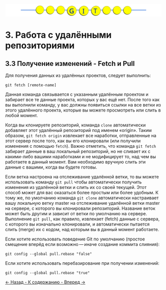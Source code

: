 ![Gitmanul_logo](/G_logo_2.svg)
# 3. Работа с удалёнными репозиториями

## 3.3 Получение изменений - Fetch и Pull

Для получения данных из удалённых проектов, следует выполнить:

    git fetch [remote-name]

Данная команда связывается с указанным удалённым проектом и забирает все те данные проекта, которых у вас ещё нет. После того как вы выполнили команду, у вас должны появиться ссылки на все ветки из этого удалённого проекта, которые вы можете просмотреть или слить в любой момент.

Когда вы клонируете репозиторий, команда <code>clone</code> автоматически добавляет этот удалённый репозиторий под именем «origin». Таким образом, <code>git fetch origin</code> извлекает все наработки, отправленные на этот сервер после того, как вы его клонировали (или получили изменения с помощью <code>fetch</code>). Важно отметить, что команда <code>git fetch</code> забирает данные в ваш локальный репозиторий, но не сливает их с какими-либо вашими наработками и не модифицирует то, над чем вы работаете в данный момент. Вам необходимо вручную слить эти данные с вашими, когда вы будете готовы.

Если ветка настроена на отслеживание удалённой ветки, то вы можете использовать команду <code>git pull</code> чтобы автоматически получить изменения из удалённой ветки и слить их со своей текущей. Этот способ может для вас оказаться более простым или более удобным. К тому же, по умолчанию команда <code>git clone</code> автоматически настраивает вашу локальную ветку master на отслеживание удалённой ветки master на сервере, с которого вы клонировали репозиторий. Название веток может быть другим и зависит от ветки по умолчанию на сервере. Выполнение <code>git pull</code>, как правило, извлекает (fetch) данные с сервера, с которого вы изначально клонировали, и автоматически пытается слить (merge) их с кодом, над которым вы в данный момент работаете.

Если хотите использовать поведение Git по умолчанию (простое смещение вперёд если возможно — иначе создание коммита слияния): 

    git config --global pull.rebase "false"

Если хотите использовать перебазирование при получении изменений: 

    git config --global pull.rebase "true"

[ <- Назад ](/3.2.md)[ - К содержанию - ](/readme.md)[ Вперед -> ](/3.4.md)